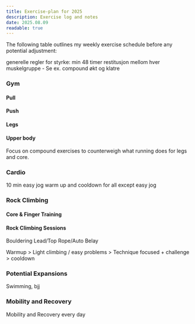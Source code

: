 ```yaml
---
title: Exercise-plan for 2025
description: Exercise log and notes
date: 2025.08.09
readable: true
---
```



The following table outlines my weekly exercise schedule before any potential adjustment:
<content-table :headers="['Day', 'Key area', 'Focus area']" :rows="[
    ['Monday', 'Gym + Cardio', 'Pull (And Shoulders) + Easy Jog '],
    ['Tuesday', 'Cardio + Rock Climbing', 'Interval Training + Core & Finger Training'],
    ['Wednesday', 'Gym + (Pot.)', 'Upperbody(Compound)'],
    ['Thursday', 'Cardio + Rock Climbing', 'Tempo Run + Core & Finger Training'],
    ['Friday', 'Gym + (Pot.)', 'Push'],
    ['Saturday', 'Cardio + Rock Climbing', 'Long Run + Rock Climbing Session'],
    ['Sunday', 'Cardio + Gym', 'Easy Jog + Legs'],
]">
</content-table>

generelle regler for styrke:
min 48 timer restitusjon mellom hver muskelgruppe - Se ex. compound økt og klatre


### Gym

#### Pull

<content-table :headers="['Exercise', 'Primary Muscle Groups', 'Sets and Repetitions', 'Additional Comments']" :rows="[
    ['Pull-ups', 'Lats, Rhom, Biceps, Traps, Rotator Cuffs*', '3-4 Sets of 8-12 Reps', 'Serves as a harder warm-up'],
    ['Uni-lateral External Rotation (Cable)', 'Rotator Cuffs(Infra + Teres Minor), Deltoids(Post.)*', '3-4 Sets of 12-15 Reps', 'Low weights to ensure control and proper activation of stabalising muscles'],
    ['Uni-lateral Lever Underhand Pulldown', 'Lats, Rhom, Traps, Biceps, Deltoids(Post)*', '3-4 Sets of 6-12 Reps', 'DS. '],
    ['Barbell Deadlifts', 'Erector Spinae, Glutes, Hamstrings, Lats, Traps, Forearms', '3-4 Sets of 8-12 Reps', ''],
    ['Iso-lateral Row', 'Lats, Rhom, Traps, Biceps, Deltoids (Post)', '3-4 Sets of 8-12 Reps', 'DS.'],
    ['Uni-lateral Forward-leaning Bicep Curl (Cable)', 'Biceps, Brachialis', '3-4 Sets of 8-12 Reps', 'DS.'],
    ['Cable Face Pull', 'Deltoids (Rear + Lat.*), Rhom, Traps', '3-4 Sets of 8-12 Reps', ''],
    ['Uni-lateral Leaning Lateral Raise (Cable)', 'Deltoids (Lat.)', '3-4 Sets of 8-12 Reps', 'DS. '],
    ['Iso-lateral Dumbbell Shoulder Press', 'Deltoids (Ant. + Lat.), Triceps', '3-4 Sets of 8-12 Reps', ''],
]">
</content-table>

#### Push

<content-table :headers="['Exercise', 'Primary Muscle Groups', 'Sets and Repetitions', 'Additional Comments']" :rows="[
    ['Iso-lateral Bench Press', 'Pectoralis(Major(Mid)), Deltoids (Ant.), Triceps', '3-4 Sets of 8-12 Reps', ''],
    ['Iso-lateral Dumbbell Shoulder Press', 'Deltoids (Ant. + Lat.), Triceps', '3-4 Sets of 8-12 Reps', 'DS. '],
    ['Uni-lateral Cable Tricep Kickback', 'Triceps, Deltoid (Post)*', '3-4 Sets of 8-12 Reps', 'DS.'],
    ['Uni-lateral Leaning Lateral Raise (Cable)', 'Deltoids (Lat.)', '3-4 Sets of 8-12 Reps', 'DS. '],
    ['Iso-lateral Incline Dumbbell Bench Press', 'Pectoralis(Major(Upper + Mid*)), Deltoids (Ant.), Triceps', '3-4 Sets of 8-12 Reps', 'DS. '],
    ['Iso-lateral Incline Flies', 'Pectoralis(Major(Upper + Mid)), Deltoids (Ant.), Triceps*', '3-4 Sets of 8-12 Reps', ''],
]">
</content-table>

#### Legs

<content-table :headers="['Exercise', 'Primary Muscle Groups', 'Sets and Repetitions', 'Additional Comments']" :rows="[
    ['Seated Leg Extensions', 'Quads', '4 Sets of 8-12 Reps', ''],
    ['Seated Leg Curls', 'Hamstrings', '4 Sets for 8-12 Reps', 'DS. '],
    ['Weighted Calf Raise (On Leg Press)', 'Calves (Gastrocnemius, Soleus)', '4 Sets of 10-15 Reps', ''],
    ['Quad-focused Pendulum Squats', 'Quads, Glutes*, Hamstrings*', '3-4 Sets for 8-12 Reps', 'DS. '],
    ['Plate-loaded Hipthrust', 'Glutes, Hamstrings', '3-4 Sets of 8-12 Reps', ''],
    ['Bulgarian Split Squats', 'Glutes, Quads, Hamstrings*, Abductors*', '3-4 Sets of 8-12 Reps', ''],
]">
</content-table>


#### Upper body

Focus on compound exercises to counterweigh what running does for legs and core.

<content-table :headers="['Exercise', 'Primary Muscle Groups', 'Sets and Repetitions', 'Additional Comments']" :rows="[
    ['Barbell Benchpress','', '', ''],
    ['Barbell Row','', '', ''],
    ['Overhead Press','', '', ''],
    ['Weighted Pullups','', '', ''],
    ['Deadlift','', '', ''],
]">
</content-table>


### Cardio



<content-table 
  :headers="['Exercise', 'Main Set', 'Progression', 'Purpose']" 
  :rows="[
    ['Easy Jog', '5–8 km at 6:30–7:00 min/km', 'Gradually extend distance to 8–10 km or slightly increase pace over time', 'Active recovery and maintain aerobic base'],
    ['Interval Training', 'Choose between 6–8 × 400m, 4–6 × 800m, or 3–5 × 1km at 5:00–5:40 min/km with recovery jogs (respectively 1.5/2/3 min)', 'Increase number of reps, reduce recovery time, or slightly increase pace every 4–6 weeks', 'Boost running speed, power, and aerobic capacity'],
    ['Tempo Run', '20–30 min at comfortably hard pace (5:00–5:30 min/km)', 'Extend duration to 30–35 min and aim to run at the faster end of target pace', 'Improve lactate threshold and sustain faster paces'],
    ['Long Run', '12–18 km at 6:30–7:00 min/km', 'Increase distance by 1–2 km every few weeks (max 18–20 km), optionally finish last 2–3 km at faster pace', 'Build endurance and aerobic capacity over time'],
]">
</content-table>



10 min easy jog warm up and cooldown for all except easy jog


### Rock Climbing


#### Core & Finger Training

<content-table :headers="['Exercise', 'Primary Muscle Groups', 'Sets and Repetitions | Time', 'Additional Comments']" :rows="[
    ['Lying Legraise', 'Abs (Rectus Abd.), Hip Flexors', '4 Sets for 20 Reps', ''],
    ['Sideplank', 'Obliques (Int. and Ext.), Abs (Transverse Abd. and Rectus Abd.*), Glutes*', '4 Sets for 45 Seconds per Side', ''],
    ['Bicycle Situps', 'Abs (Rectus Abd.), Hip Flexors', '4 Sets for 20 Reps', ''],
    ['Hangboard', 'Forearms (Flexors and Extensors), Finger Flexors', '8s/8s On/Off for 6 Mini-sets', 'Holds used: 0 Degree Sloper, 4 Finger Crimp (20mm), 20 Degree Sloper, Elbow-Locked 4 Finger Crimp (20mm). Previously used holds includes 4 Finger Crimp (10mm), Big 2 Finger Pockets'],
    ['Flutterkicks', 'Abs (Rectus Abd.), Hip Flexors', '4 Sets for 50 Reps per Leg', ''],
    ['Hanging Kneetuck', 'Abs (Rectus Abd.), Hip Flexors, Forearms(Flexors and Extensors)*', '4 Sets for 12 Reps', ''],
]">
</content-table>

#### Rock Climbing Sessions

Bouldering
Lead/Top Rope/Auto Belay

Warmup > Light climbing / easy problems > Technique focused + challenge > cooldown

### Potential Expansions

Swimming, bjj

### Mobility and Recovery

Mobility and Recovery every day

<content-table :headers="['Primary Muscle Groups', 'Stretches and Poses', 'Stretches using a Foam-roller', 'Additional Comments']" :rows="[
    ['Wrists and Forearms', 'Wrist Rotation, Wrist Movement, Wrist Walks', 'Forearm (Inner and Outer)', ''],
    ['Chest, Shoulders and Back', 'Lateral Stretch, Seated Shoulder Extension, Thread The Needle, Downward-Facing Dog, Child`s pose, Cat/Cow', 'Upper back, Lats (Side), Lower Back, Chest', ''],
    ['Abs, Legs and Hips', 'Cobra Pose (+ Cat/Cow from before), Deep Runner Lunge (+ World`s Greatest Stretch), Pigeon Pose, 90/90, Seated Butterfly Pose, Garland Pose, Frog Pose, Single-Leg Frog Pose, Standing Straddle Stretch, Forward Fold, Wall Calf Stretch, Top of the Foot Stretch', 'Calf roll (Inner and Outer Seperately), Hamstrings, Quads, Hip Abductors, Hip Flexors, Glute, Abs', ''],
]">
</content-table>



